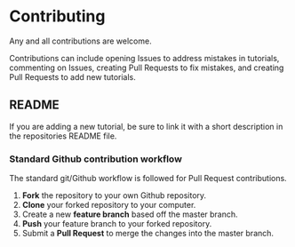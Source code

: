 # Contributing

Any and all contributions are welcome. 

Contributions can include opening Issues to address mistakes in tutorials, commenting on Issues, creating Pull Requests to fix mistakes, and creating Pull Requests to add new tutorials.

## README

If you are adding a new tutorial, be sure to link it with a short description in the repositories README file.

### Standard Github contribution workflow

The standard git/Github workflow is followed for Pull Request contributions.

1. **Fork** the repository to your own Github repository.
2. **Clone** your forked repository to your computer.
3. Create a new **feature branch** based off the master branch.
4. **Push** your feature branch to your forked repository.
5. Submit a **Pull Request** to merge the changes into the master branch.